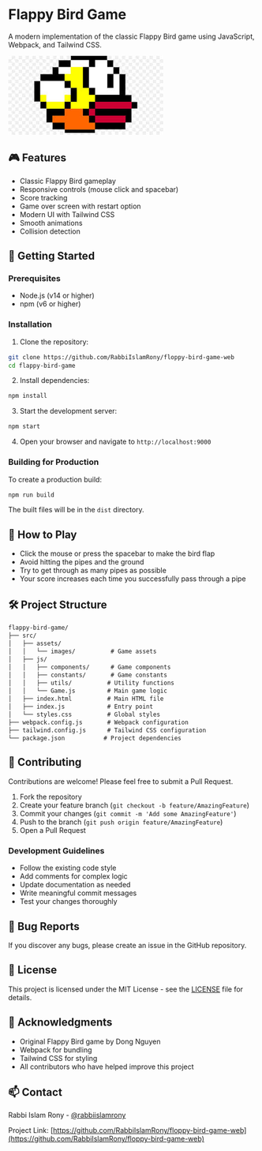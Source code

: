 # Flappy Bird Game

A modern implementation of the classic Flappy Bird game using JavaScript, Webpack, and Tailwind CSS.

![Flappy Bird Game](src/assets/images/bird.png)

## 🎮 Features

- Classic Flappy Bird gameplay
- Responsive controls (mouse click and spacebar)
- Score tracking
- Game over screen with restart option
- Modern UI with Tailwind CSS
- Smooth animations
- Collision detection

## 🚀 Getting Started

### Prerequisites

- Node.js (v14 or higher)
- npm (v6 or higher)

### Installation

1. Clone the repository:
```bash
git clone https://github.com/RabbiIslamRony/floppy-bird-game-web
cd flappy-bird-game
```

2. Install dependencies:
```bash
npm install
```

3. Start the development server:
```bash
npm start
```

4. Open your browser and navigate to `http://localhost:9000`

### Building for Production

To create a production build:

```bash
npm run build
```

The built files will be in the `dist` directory.

## 🎯 How to Play

- Click the mouse or press the spacebar to make the bird flap
- Avoid hitting the pipes and the ground
- Try to get through as many pipes as possible
- Your score increases each time you successfully pass through a pipe

## 🛠️ Project Structure

```
flappy-bird-game/
├── src/
│   ├── assets/
│   │   └── images/          # Game assets
│   ├── js/
│   │   ├── components/      # Game components
│   │   ├── constants/       # Game constants
│   │   ├── utils/          # Utility functions
│   │   └── Game.js         # Main game logic
│   ├── index.html          # Main HTML file
│   ├── index.js            # Entry point
│   └── styles.css          # Global styles
├── webpack.config.js       # Webpack configuration
├── tailwind.config.js      # Tailwind CSS configuration
└── package.json           # Project dependencies
```

## 🤝 Contributing

Contributions are welcome! Please feel free to submit a Pull Request.

1. Fork the repository
2. Create your feature branch (`git checkout -b feature/AmazingFeature`)
3. Commit your changes (`git commit -m 'Add some AmazingFeature'`)
4. Push to the branch (`git push origin feature/AmazingFeature`)
5. Open a Pull Request

### Development Guidelines

- Follow the existing code style
- Add comments for complex logic
- Update documentation as needed
- Write meaningful commit messages
- Test your changes thoroughly

## 🐛 Bug Reports

If you discover any bugs, please create an issue in the GitHub repository.

## 📝 License

This project is licensed under the MIT License - see the [LICENSE](LICENSE) file for details.

## 🙏 Acknowledgments

- Original Flappy Bird game by Dong Nguyen
- Webpack for bundling
- Tailwind CSS for styling
- All contributors who have helped improve this project

## 📫 Contact

Rabbi Islam Rony - [@rabbiislamrony](https://github.com/rabbiislamrony)

Project Link: [https://github.com/RabbiIslamRony/floppy-bird-game-web](https://github.com/RabbiIslamRony/floppy-bird-game-web) 